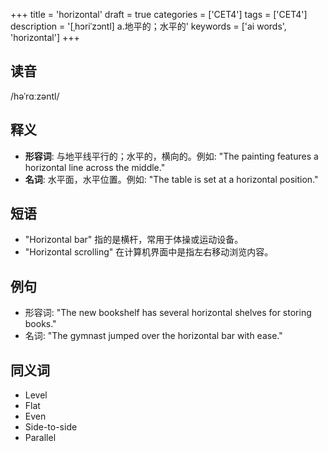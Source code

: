 +++
title = 'horizontal'
draft = true
categories = ['CET4']
tags = ['CET4']
description = '[ˌhɔriˈzɔntl] a.地平的；水平的'
keywords = ['ai words', 'horizontal']
+++

## 读音
/həˈrɑːzəntl/

## 释义
- **形容词**: 与地平线平行的；水平的，横向的。例如: "The painting features a horizontal line across the middle."
- **名词**: 水平面，水平位置。例如: "The table is set at a horizontal position."

## 短语
- "Horizontal bar" 指的是横杆，常用于体操或运动设备。
- "Horizontal scrolling" 在计算机界面中是指左右移动浏览内容。

## 例句
- 形容词: "The new bookshelf has several horizontal shelves for storing books."
- 名词: "The gymnast jumped over the horizontal bar with ease."

## 同义词
- Level
- Flat
- Even
- Side-to-side
- Parallel
